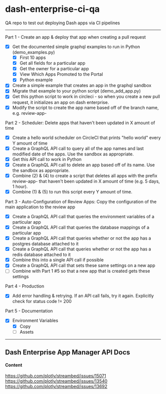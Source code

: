 # dash-enterprise-ci-qa
QA repo to test out deploying Dash apps via CI pipelines

---
Part 1 - Create an app & deploy that app when creating a pull request

- [x] Get the documented simple graphql examples to run in Python (demo_examples.py)
  - [x] First 10 apps
  - [x] Get all fields for a particular app
  - [x] Get the owner for a particular app
  - [x] View Which Apps Promoted to the Portal
  - [x] Python example
- [x] Create a simple example that creates an app in the graphql sandbox
- [x] Migrate that example to your python script (demo_add_app.py)
- [x] Get this python script to work in circleci - so when you create a new pull request, it initializes an app on dash enterprise.
- [x] Modify the script to create the app name based off of the branch name, e.g. review-app-<branch-name>
  
Part 2 - Scheduler: Delete apps that haven't been updated in X amount of time

- [x] Create a hello world scheduler on CircleCI that prints "hello world" every Y amount of time
- [x] Create a GraphQL API call to query all of the app names and last modified date of the apps. Use the sandbox as appropriate.
- [x] Get this API call to work in Python
- [x] Create a GraphQL API call to delete an app based off of its name. Use the sandbox as appropriate.
- [x] Combine (2) & (4) to create a script that deletes all apps with the prefix review-app- that haven't been updated in X amount of time (e.g. 5 days, 1 hour).
- [x] Combine (1) & (5) to run this script every Y amount of time.

Part 3 - Auto-Configuration of Review Apps: Copy the configuration of the main application to the review app

- [x] Create a GraphQL API call that queries the environment variables of a particular app
- [x] Create a GraphQL API call that queries the database mappings of a particular app
- [x] Create a GraphQL API call that queries whether or not the app has a postgres database attached to it
- [x] Create a GraphQL API call that queries whether or not the app has a redis database attached to it
- [x] Combine this into a single API call if possible
- [x] Create a GraphQL API call that sets these same settings on a new app
- [ ] Combine with Part 1 #5 so that a new app that is created gets these settings

Part 4 - Production

- [x] Add error handling & retrying. If an API call fails, try it again. Explicitly check for status code != 200

Part 5 - Documentation

- [x] Environment Variables
  - [x] Copy
  - [ ] Assets
---

## Dash Enterprise App Manager API Docs

#### Content

https://github.com/plotly/streambed/issues/15071
https://github.com/plotly/streambed/issues/13540
https://github.com/plotly/streambed/issues/13692
